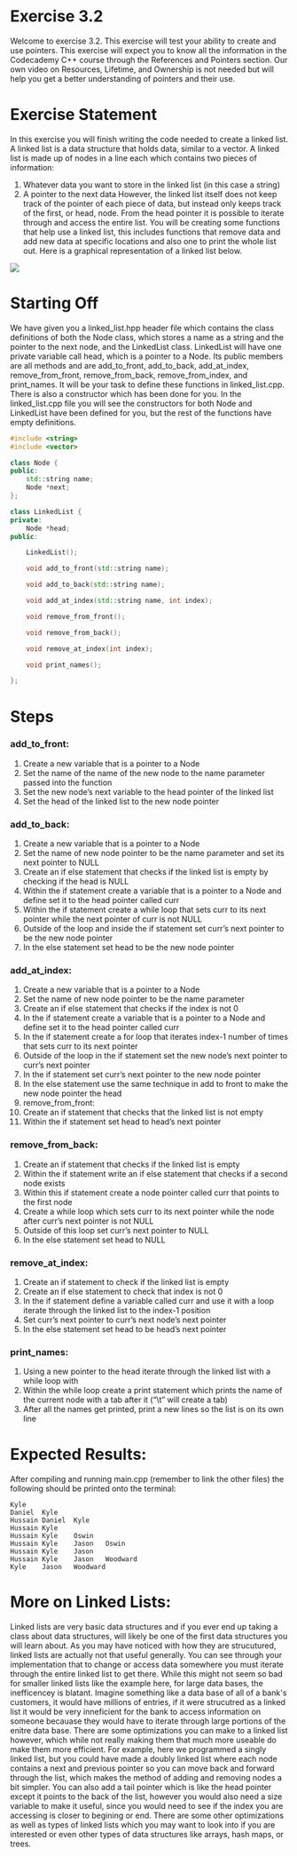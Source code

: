 # Exercise 3.2

Welcome to exercise 3.2. This exercise will test your ability to create and use pointers. This exercise will expect you to know all the information in the Codecademy C++ course through the References and Pointers section. Our own video on Resources, Lifetime, and Ownership is not needed but will help you get a better understanding of pointers and their use.

# Exercise Statement

In this exercise you will finish writing the code needed to create a linked list. A linked list is a data structure that holds data, similar to a vector. A linked list is made up of nodes in a line each which contains two pieces of information:
1. Whatever data you want to store in the linked list (in this case a string)
2. A pointer to the next data
However, the linked list itself does not keep track of the pointer of each piece of data, but instead only keeps track of the first, or head, node. From the head pointer it is possible to iterate through and access the entire list. You will be creating some functions that help use a linked list, this includes functions that remove data and add new data at specific locations and also one to print the whole list out. Here is a graphical representation of a linked list below.

![](https://www.geeksforgeeks.org/wp-content/uploads/gq/2013/03/Linkedlist.png)

# Starting Off

We have given you a linked_list.hpp header file which contains the class definitions of both the Node class, which stores a name as a string and the pointer to the next node, and the LinkedList class. LinkedList will have one private variable call head, which is a pointer to a Node. Its public members are all methods and are add_to_front, add_to_back, add_at_index, remove_from_front, remove_from_back, remove_from_index, and print_names. It will be your task to define these functions in linked_list.cpp. There is also a constructor which has been done for you. In the linked_list.cpp file you will see the constructors for both Node and LinkedList have been defined for you, but the rest of the functions have empty definitions. 

```c++
#include <string>
#include <vector>

class Node {
public:
    std::string name;
    Node *next;
};

class LinkedList {
private:
    Node *head;
public:

    LinkedList();

    void add_to_front(std::string name);

    void add_to_back(std::string name);

    void add_at_index(std::string name, int index);

    void remove_from_front();

    void remove_from_back();

    void remove_at_index(int index);

    void print_names();

};
```

# Steps
### add_to_front:
1. Create a new variable that is a pointer to a Node
2. Set the name of the name of the new node to the name parameter passed into the function
3. Set the new node’s next variable to the head pointer of the linked list
4. Set the head of the linked list to the new node pointer
### add_to_back:
1. Create a new variable that is a pointer to a Node
2. Set the name of new node pointer to be the name parameter and set its next pointer to NULL
3. Create an if else statement that checks if the linked list is empty by checking if the head is NULL
4. Within the if statement create a variable that is a pointer to a Node and define set it to the head pointer called curr
5. Within the if statement create a while loop that sets curr to its next pointer while the next pointer of curr is not NULL
6. Outside of the loop and inside the if statement set curr’s next pointer to be the new node pointer
7. In the else statement set head to be the new node pointer
### add_at_index:
1. Create a new variable that is a pointer to a Node
2. Set the name of new node pointer to be the name parameter
3. Create an if else statement that checks if the index is not 0
4. In the if statement create a variable that is a pointer to a Node and define set it to the head pointer called curr
5. In the if statement create a for loop that iterates index-1 number of times that sets curr to its next pointer
6. Outside of the loop in the if statement set the new node’s next pointer to curr’s next pointer
7. In the if statement set curr’s next pointer to the new node pointer
8. In the else statement use the same technique in add to front to make the new node pointer the head
9. remove_from_front:
10. Create an if statement that checks that the linked list is not empty
11. Within the if statement set head to head’s next pointer
### remove_from_back:
1. Create an if statement that checks if the linked list is empty
2. Within the if statement write an if else statement that checks if a second node exists
3. Within this if statement create a node pointer called curr that points to the first node
4. Create a while loop which sets curr to its next pointer while the node after curr’s next pointer is not NULL
5. Outside of this loop set curr’s next pointer to NULL
6. In the else statement set head to NULL
### remove_at_index: 
1. Create an if statement to check if the linked list is empty
2. Create an if else statement to check that index is not 0
3. In the if statement define a variable called curr and use it with a loop iterate through the linked list to the index-1 position
4. Set curr’s next pointer to curr’s next node’s next pointer
5. In the else statement set head to be head’s next pointer
### print_names:
1. Using a new pointer to the head iterate through the linked list with a while loop with
2. Within the while loop create a print statement which prints the name of the current node with a tab after it (“\t” will create a tab)
3. After all the names get printed, print a new lines so the list is on its own line

# Expected Results:
After compiling and running main.cpp (remember to link the other files) the following should be printed onto the terminal:
```
Kyle    
Daniel  Kyle    
Hussain Daniel  Kyle    
Hussain Kyle    
Hussain Kyle    Oswin   
Hussain Kyle    Jason   Oswin   
Hussain Kyle    Jason   
Hussain Kyle    Jason   Woodward    
Kyle    Jason   Woodward    
```

# More on Linked Lists:
Linked lists are very basic data structures and if you ever end up taking a class about data structures, will likely be one of the first data structures you will learn about. As you may have noticed with how they are strucutured, linked lists are actually not that useful generally. You can see through your implementation that to change or access data somewhere you must iterate through the entire linked list to get there. While this might not seem so bad for smaller linked lists like the example here, for large data bases, the inefficencey is blatant. Imagine something like a data base of all of a bank's customers, it would have millions of entries, if it were strucutred as a linked list it would be very inneficient for the bank to access information on someone becauase they would have to iterate through large portions of the enitre data base. There are some optimizations you can make to a linked list however, which while not really making them that much more useable do make them more efficient. For example, here we programmed a singly linked list, but you could have made a doubly linked list where each node contains a next and previous pointer so you can move back and forward through the list, which makes the method of adding and removing nodes a bit simpler. You can also add a tail pointer which is like the head pointer except it points to the back of the list, however you would also need a size variable to make it useful, since you would need to see if the index you are accessing is closer to begining or end. There are some other optimizations as well as types of linked lists which you may want to look into if you are interested or even other types of data structures like arrays, hash maps, or trees.
